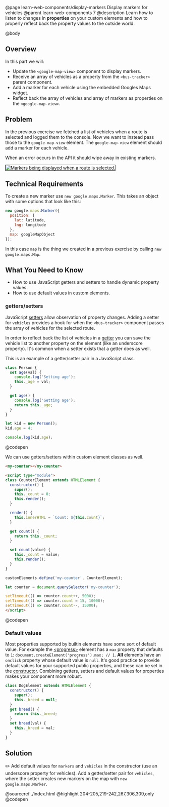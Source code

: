 @page learn-web-components/display-markers Display markers for vehicles
@parent learn-web-components 7
@description Learn how to listen to changes in __properties__ on your custom elements and how to properly reflect back the property values to the outside world.

@body

## Overview

In this part we will:

- Update the `<google-map-view>` component to display markers.
- Receive an array of vehicles as a property from the `<bus-tracker>` parent component.
- Add a marker for each vehicle using the embedded Googles Maps widget.
- Reflect back the array of vehicles and array of markers as properties on the `<google-map-view>`.

## Problem

In the previous exercise we fetched a list of vehicles when a route is selected and logged them to the console. Now we want to instead pass those to the `google-map-view` element. The `google-map-view` element should add a marker for each vehicle.

When an error occurs in the API it should wipe away in existing markers.

<img src="../static/img/web-components/bt-display-markers.gif"
  style="border: solid 1px black; max-width: 100%;"
  title="Markers being displayed when a route is selected." />

## Technical Requirements

To create a new marker use `new google.maps.Marker`. This takes an object with some options that look like this:

```js
new google.maps.Marker({
  position: {
    lat: latitude,
    lng: longitude
  },
  map: googleMapObject
});
```

In this case `map` is the thing we created in a previous exercise by calling `new google.maps.Map`.

## What You Need to Know

- How to use JavaScript getters and setters to handle dynamic property values.
- How to use default values in custom elements.

### getters/setters

JavaScript [setters](https://developer.mozilla.org/en-US/docs/Web/JavaScript/Reference/Functions/set) allow observation of property changes. Adding a setter for `vehicles` provides a hook for when the `<bus-tracker>` component passes the array of vehicles for the selected route.

In order to reflect back the list of vehicles in a [getter](https://developer.mozilla.org/en-US/docs/Web/JavaScript/Reference/Functions/get) you can save the vehicle list to another property on the element (like an underscore property). It's common when a setter exists that a getter does as well.

This is an example of a getter/setter pair in a JavaScript class.

```js
class Person {
  set age(val) {
    console.log('Setting age');
    this._age = val;
  }

  get age() {
    console.log('Getting age');
    return this._age;
  }
}

let kid = new Person();
kid.age = 4;

console.log(kid.age);
```
@codepen

We can use getters/setters within custom element classes as well.

```html
<my-counter></my-counter>

<script type="module">
class CounterElement extends HTMLElement {
  constructor() {
    super();
    this._count = 0;
    this.render();
  }

  render() {
    this.innerHTML = `Count: ${this.count}`;
  }

  get count() {
    return this._count;
  }

  set count(value) {
    this._count = value;
    this.render();
  }
}

customElements.define('my-counter', CounterElement);

let counter = document.querySelector('my-counter');

setTimeout(() => counter.count++, 5000);
setTimeout(() => counter.count = 15, 10000);
setTimeout(() => counter.count--, 15000);
</script>
```
@codepen

### Default values

Most properties supported by builtin elements have some sort of default value. For example the [\<progress\>](https://developer.mozilla.org/en-US/docs/Web/HTML/Element/progress) element has a `max` property that defaults to `1`: `document.createElement('progress').max; // 1`. __All__ elements have an `onclick` property whose default value is `null`. It's good practice to provide default values for your supported public properties, and these can be set in the [constructor](https://developer.mozilla.org/en-US/docs/Web/JavaScript/Reference/Classes/constructor). Combining getters, setters and default values for properties makes your component more robust.

```js
class DogElement extends HTMLElement {
  constructor() {
    super();
    this._breed = null;
  }
  get breed() {
    return this._breed;
  }
  set breed(val) {
    this._breed = val;
  }
}
```

## Solution

✏️ Add default values for `markers` and `vehicles` in the constructor (use an underscore property for vehicles). Add a getter/setter pair for `vehicles`, where the setter creates new markers on the map with `new google.maps.Marker`.

@sourceref ./index.html
@highlight 204-205,219-242,267,306,309,only
@codepen
